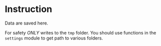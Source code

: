# Instruction

Data are saved here.

For safety _ONLY_ writes to the `tmp` folder. You should use functions in the `settings` module to get path to various folders.